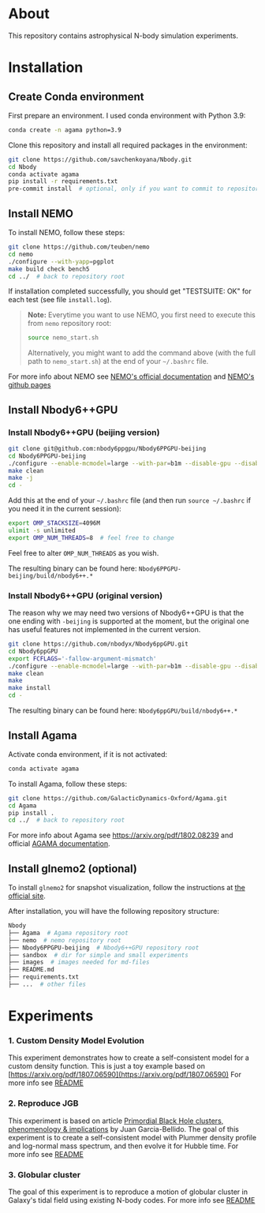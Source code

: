 # About

This repository contains astrophysical N-body simulation experiments.

# Installation

## Create Conda environment

First prepare an environment. I used conda environment with Python 3.9:

```bash
conda create -n agama python=3.9
```

Clone this repository and install all required packages in the environment:

```bash
git clone https://github.com/savchenkoyana/Nbody.git
cd Nbody
conda activate agama
pip install -r requirements.txt
pre-commit install  # optional, only if you want to commit to repository
```

## Install NEMO

To install NEMO, follow these steps:

```bash
git clone https://github.com/teuben/nemo
cd nemo
./configure --with-yapp=pgplot
make build check bench5
cd ../  # back to repository root
```

If installation completed successfully, you should get "TESTSUITE: OK" for each test (see file `install.log`).

> **Note:** Everytime you want to use NEMO, you first need to execute this from `nemo` repository root:
>
> ```bash
> source nemo_start.sh
> ```
>
> Alternatively, you might want to add the command above (with the full path to `nemo_start.sh`) at the end of your `~/.bashrc` file.

For more info about NEMO see [NEMO's official documentation](https://astronemo.readthedocs.io/en/latest/) and [NEMO's github pages](https://teuben.github.io/nemo/)

## Install Nbody6++GPU

### Install Nbody6++GPU (beijing version)

```bash
git clone git@github.com:nbody6ppgpu/Nbody6PPGPU-beijing
cd Nbody6PPGPU-beijing
./configure --enable-mcmodel=large --with-par=b1m --disable-gpu --disable-mpi  # configuration to quick-start on your computer
make clean
make -j
cd -
```

Add this at the end of your `~/.bashrc` file (and then run `source ~/.bashrc` if you need it in the current session):

```bash
export OMP_STACKSIZE=4096M
ulimit -s unlimited
export OMP_NUM_THREADS=8  # feel free to change
```

Feel free to alter `OMP_NUM_THREADS` as you wish.

The resulting binary can be found here: `Nbody6PPGPU-beijing/build/nbody6++.*`

### Install Nbody6++GPU (original version)

The reason why we may need two versions of Nbody6++GPU is that the one ending with `-beijing` is supported at the moment, but the original one has useful features not implemented in the current version.

```bash
git clone https://github.com/nbodyx/Nbody6ppGPU.git
cd Nbody6ppGPU
export FCFLAGS='-fallow-argument-mismatch'
./configure --enable-mcmodel=large --with-par=b1m --disable-gpu --disable-mpi --enable-tools --prefix=$HOME  # there is also `--enable-tt`, not tested by me yet
make clean
make
make install
cd -
```

The resulting binary can be found here: `Nbody6ppGPU/build/nbody6++.*`

## Install Agama

Activate conda environment, if it is not activated:

```bash
conda activate agama
```

To install Agama, follow these steps:

```bash
git clone https://github.com/GalacticDynamics-Oxford/Agama.git
cd Agama
pip install .
cd ../  # back to repository root
```

For more info about Agama see https://arxiv.org/pdf/1802.08239 and official [AGAMA documentation](https://github.com/GalacticDynamics-Oxford/Agama/blob/master/doc/reference.pdf).

## Install glnemo2 (optional)

To install `glnemo2` for snapshot visualization, follow the instructions at [the official site](https://projets.lam.fr/projects/glnemo2/wiki/download).

After installation, you will have the following repository structure:

```bash
Nbody
├── Agama  # Agama repository root
├── nemo  # nemo repository root
├── Nbody6PPGPU-beijing  # Nbody6++GPU repository root
├── sandbox  # dir for simple and small experiments
├── images  # images needed for md-files
├── README.md
├── requirements.txt
├── ...  # other files
```

# Experiments

### 1. Custom Density Model Evolution

This experiment demonstrates how to create a self-consistent model for a custom density function.
This is just a toy example based on [https://arxiv.org/pdf/1807.06590](https://arxiv.org/pdf/1807.06590)
For more info see [README](01_Custom_Density_Model_Evolution/README.md)

### 2. Reproduce JGB

This experiment is based on article [Primordial Black Hole clusters, phenomenology & implications](https://arxiv.org/pdf/2405.06391v1) by Juan Garcia-Bellido.
The goal of this experiment is to create a self-consistent model with Plummer density profile and log-normal mass spectrum, and then evolve it for Hubble time.
For more info see [README](02_Reproduce_JGB/README.md)

### 3. Globular cluster

The goal of this experiment is to reproduce a motion of globular cluster in Galaxy's tidal field using existing N-body codes. For more info see [README](03_Globular_cluster/README.md)
